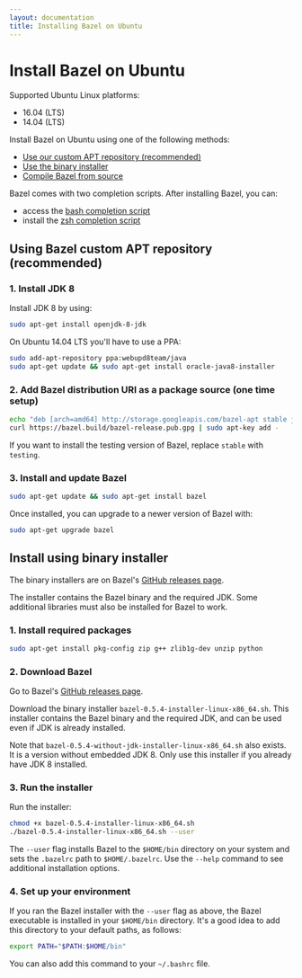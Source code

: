 ```yaml
---
layout: documentation
title: Installing Bazel on Ubuntu
---
```


# <a name="ubuntu"></a>Install Bazel on Ubuntu

Supported Ubuntu Linux platforms:

*   16.04 (LTS)
*   14.04 (LTS)

Install Bazel on Ubuntu using one of the following methods:

*   [Use our custom APT repository (recommended)](#install-on-ubuntu)
*   [Use the binary installer](#install-with-installer-ubuntu)
*   [Compile Bazel from source](install-compile-source.md)

Bazel comes with two completion scripts. After installing Bazel, you can:

*   access the [bash completion script](install.md)
*   install the [zsh completion script](install.md)

## <a name="install-on-ubuntu"></a> Using Bazel custom APT repository (recommended)

### 1. Install JDK 8

Install JDK 8 by using:

```bash
sudo apt-get install openjdk-8-jdk
```

On Ubuntu 14.04 LTS you'll have to use a PPA:

```bash
sudo add-apt-repository ppa:webupd8team/java
sudo apt-get update && sudo apt-get install oracle-java8-installer
```

### 2. Add Bazel distribution URI as a package source (one time setup)

```bash
echo "deb [arch=amd64] http://storage.googleapis.com/bazel-apt stable jdk1.8" | sudo tee /etc/apt/sources.list.d/bazel.list
curl https://bazel.build/bazel-release.pub.gpg | sudo apt-key add -
```

If you want to install the testing version of Bazel, replace `stable` with
`testing`.

### 3. Install and update Bazel

```bash
sudo apt-get update && sudo apt-get install bazel
```

Once installed, you can upgrade to a newer version of Bazel with:

```bash
sudo apt-get upgrade bazel
```

## <a name="install-with-installer-ubuntu"></a>Install using binary installer

The binary installers are on Bazel's [GitHub releases page](https://github.com/bazelbuild/bazel/releases).

The installer contains the Bazel binary and the required JDK. Some additional
libraries must also be installed for Bazel to work.

### 1. Install required packages

```bash
sudo apt-get install pkg-config zip g++ zlib1g-dev unzip python
```

### 2. Download Bazel

Go to Bazel's [GitHub releases page](https://github.com/bazelbuild/bazel/releases).

Download the binary installer `bazel-0.5.4-installer-linux-x86_64.sh`. This
installer contains the Bazel binary and the required JDK, and can be used even
if JDK is already installed.

Note that `bazel-0.5.4-without-jdk-installer-linux-x86_64.sh` also exists.
It is a version without embedded JDK 8. Only use this installer if you already
have JDK 8 installed.

### 3. Run the installer

Run the installer:

```bash
chmod +x bazel-0.5.4-installer-linux-x86_64.sh
./bazel-0.5.4-installer-linux-x86_64.sh --user
```

The `--user` flag installs Bazel to the `$HOME/bin` directory on your system and
sets the `.bazelrc` path to `$HOME/.bazelrc`. Use the `--help` command to see
additional installation options.

### 4. Set up your environment

If you ran the Bazel installer with the `--user` flag as above, the Bazel
executable is installed in your `$HOME/bin` directory. It's a good idea to add
this directory to your default paths, as follows:

```bash
export PATH="$PATH:$HOME/bin"
```

You can also add this command to your `~/.bashrc` file.
